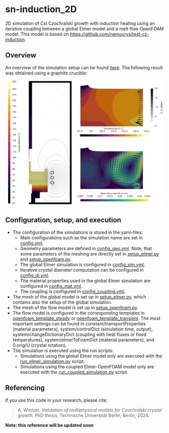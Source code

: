# sn-induction_2D
2D simulation of CsI Czochralski growth with induction heating using an iterative coupling between a global Elmer model and a melt flow OpenFOAM model. This model is based on https://github.com/nemocrys/test-cz-induction.

## Overview

An overview of the simulation setup can be found [here](https://camo.githubusercontent.com/c0b28a2c445645c2045e898809f38f6a29eb8656abb430bd06d42fff57a1543a/68747470733a2f2f6172732e656c732d63646e2e636f6d2f636f6e74656e742f696d6167652f312d73322e302d53303032323032343832323030323338582d6772325f6c72672e6a7067). The following result was obtained using a graphite crucible:

![result-2D-simulation](figures/evaluation-2D_graphite_x2.png)

## Configuration, setup, and execution

- The configuration of the simulations is stored in the yaml-files:
  - Main configurations such as the simulation name are set in [config.yml](config.yml).
  - Geometry parameters are defined in [config_geo.yml](config_geo.yml). Note, that some parameters of the meshing are directly set in [setup_elmer.py](setup_elmer.py) and [setup_openfoam.py](setup_openfoam.py).
  - The global Elmer simulation is configured in [config_sim.yml](config_sim.yml).
  - Iterative crystal diameter computation can be configured in [config_di.yml](config_sim.yml).
  - The material properties used in the global Elmer simulation are configured in [config_mat.yml](config_mat.yml).
  - The coupling is configured in [config_coupling.yml](config_coupling.yml).
- The mesh of the global model is set up in [setup_elmer.py](setup_elmer.py), which contains also the setup of the global simulation.
- The mesh of the flow model is set up in [setup_openfoam.py](setup_openfoam.py).
- The flow model is configured in the corresponding templates in [openfoam_template_steady](openfoam_template_steady) or [openfoam_template_transient](openfoam_template_transient). The most important settings can be found in constant/transportProperties (material parameters), system/controlDict (simulation time, output), system/changeDictionaryDict (coupling with heat fluxes or fixed temperatures), system/elmerToFoamDict (material parameters), and 0.orig/U (crystal rotation).
- The simulation is executed using the run scripts:
  - Simulations using the global Elmer model only are executed with the [run_elmer_simulation.py](run_elmer_simulation.py) script.
  - Simulations using the coupled Elmer-OpenFOAM model only are executed with the [run_coupled_simulation.py](run_coupled_simulation.py) script.

## Referencing
If you use this code in your research, please cite:

> A. Wintzer, *Validation of multiphysical models for Czochralski crystal growth*. PhD thesis, Technische Universität Berlin, Berlin, 2024.

**Note: this reference will be updated soon**
